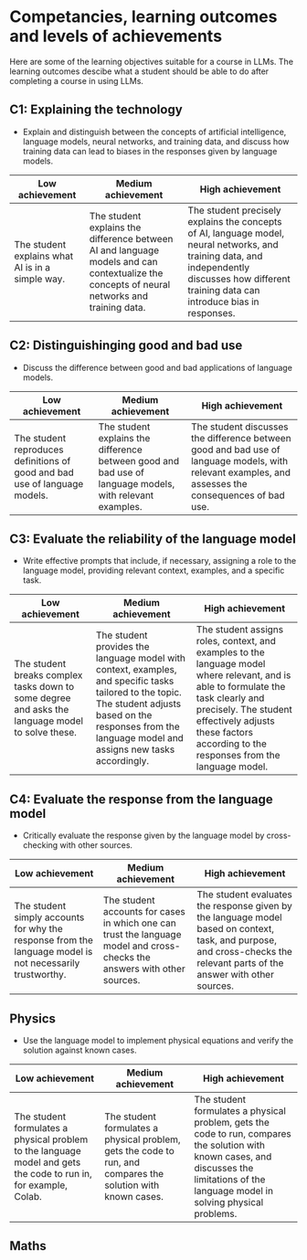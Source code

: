 # Competancies, learning outcomes and levels of achievements

Here are some of the learning objectives suitable for a course in LLMs.
The learning outcomes descibe what a student should be able to do after completing a course in using LLMs.

## C1: Explaining the technology

* Explain and distinguish between the concepts of artificial intelligence, language models, neural networks, and training data, and discuss how training data can lead to biases in the responses given by language models.

| Low achievement | Medium achievement | High achievement |
|-----------------|--------------------|------------------|
| The student explains what AI is in a simple way.| The student explains the difference between AI and language models and can contextualize the concepts of neural networks and training data.| The student precisely explains the concepts of AI, language model, neural networks, and training data, and independently discusses how different training data can introduce bias in responses.|


## C2: Distinguishinging good and bad use

* Discuss the difference between good and bad applications of language models.

| Low achievement | Medium achievement | High achievement |
|-----------------|--------------------|------------------|
| The student reproduces definitions of good and bad use of language models.| The student explains the difference between good and bad use of language models, with relevant examples. | The student discusses the difference between good and bad use of language models, with relevant examples, and assesses the consequences of bad use. |

## C3: Evaluate the reliability of the language model

* Write effective prompts that include, if necessary, assigning a role to the language model, providing relevant context, examples, and a specific task.

| Low achievement | Medium achievement | High achievement |
|-----------------|--------------------|------------------|
| The student breaks complex tasks down to some degree and asks the language model to solve these. | The student provides the language model with context, examples, and specific tasks tailored to the topic. The student adjusts based on the responses from the language model and assigns new tasks accordingly. | The student assigns roles, context, and examples to the language model where relevant, and is able to formulate the task clearly and precisely. The student effectively adjusts these factors according to the responses from the language model. |

## C4: Evaluate the response from the language model

* Critically evaluate the response given by the language model by cross-checking with other sources.

| Low achievement | Medium achievement | High achievement |
|-----------------|--------------------|------------------|
| The student simply accounts for why the response from the language model is not necessarily trustworthy. | The student accounts for cases in which one can trust the language model and cross-checks the answers with other sources. | The student evaluates the response given by the language model based on context, task, and purpose, and cross-checks the relevant parts of the answer with other sources. |

## Physics

* Use the language model to implement physical equations and verify the solution against known cases.

| Low achievement | Medium achievement | High achievement |
|-----------------|--------------------|------------------|
| The student formulates a physical problem to the language model and gets the code to run in, for example, Colab. | The student formulates a physical problem, gets the code to run, and compares the solution with known cases. | The student formulates a physical problem, gets the code to run, compares the solution with known cases, and discusses the limitations of the language model in solving physical problems. |


## Maths